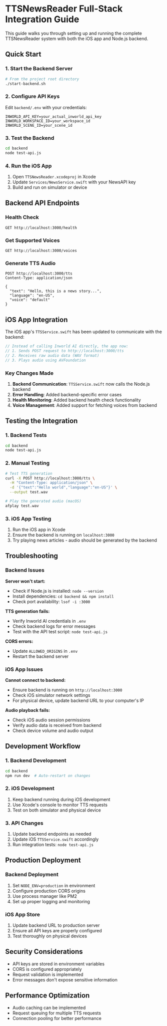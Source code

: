 # TTSNewsReader Full-Stack Integration Guide

This guide walks you through setting up and running the complete TTSNewsReader system with both the iOS app and Node.js backend.

## Quick Start

### 1. Start the Backend Server
```bash
# From the project root directory
./start-backend.sh
```

### 2. Configure API Keys
Edit `backend/.env` with your credentials:
```env
INWORLD_API_KEY=your_actual_inworld_api_key
INWORLD_WORKSPACE_ID=your_workspace_id
INWORLD_SCENE_ID=your_scene_id
```

### 3. Test the Backend
```bash
cd backend
node test-api.js
```

### 4. Run the iOS App
1. Open `TTSNewsReader.xcodeproj` in Xcode
2. Update `Services/NewsService.swift` with your NewsAPI key
3. Build and run on simulator or device

## Backend API Endpoints

### Health Check
```http
GET http://localhost:3000/health
```

### Get Supported Voices
```http
GET http://localhost:3000/voices
```

### Generate TTS Audio
```http
POST http://localhost:3000/tts
Content-Type: application/json

{
  "text": "Hello, this is a news story...",
  "language": "en-US",
  "voice": "default"
}
```

## iOS App Integration

The iOS app's `TTSService.swift` has been updated to communicate with the backend:

```swift
// Instead of calling Inworld AI directly, the app now:
// 1. Sends POST request to http://localhost:3000/tts
// 2. Receives raw audio data (WAV format)
// 3. Plays audio using AVFoundation
```

### Key Changes Made

1. **Backend Communication**: `TTSService.swift` now calls the Node.js backend
2. **Error Handling**: Added backend-specific error cases
3. **Health Monitoring**: Added backend health check functionality
4. **Voice Management**: Added support for fetching voices from backend

## Testing the Integration

### 1. Backend Tests
```bash
cd backend
node test-api.js
```

### 2. Manual Testing
```bash
# Test TTS generation
curl -X POST http://localhost:3000/tts \
  -H "Content-Type: application/json" \
  -d '{"text":"Hello world","language":"en-US"}' \
  --output test.wav

# Play the generated audio (macOS)
afplay test.wav
```

### 3. iOS App Testing
1. Run the iOS app in Xcode
2. Ensure the backend is running on `localhost:3000`
3. Try playing news articles - audio should be generated by the backend

## Troubleshooting

### Backend Issues

**Server won't start:**
- Check if Node.js is installed: `node --version`
- Install dependencies: `cd backend && npm install`
- Check port availability: `lsof -i :3000`

**TTS generation fails:**
- Verify Inworld AI credentials in `.env`
- Check backend logs for error messages
- Test with the API test script: `node test-api.js`

**CORS errors:**
- Update `ALLOWED_ORIGINS` in `.env`
- Restart the backend server

### iOS App Issues

**Cannot connect to backend:**
- Ensure backend is running on `http://localhost:3000`
- Check iOS simulator network settings
- For physical device, update backend URL to your computer's IP

**Audio playback fails:**
- Check iOS audio session permissions
- Verify audio data is received from backend
- Check device volume and audio output

## Development Workflow

### 1. Backend Development
```bash
cd backend
npm run dev  # Auto-restart on changes
```

### 2. iOS Development
1. Keep backend running during iOS development
2. Use Xcode's console to monitor TTS requests
3. Test on both simulator and physical device

### 3. API Changes
1. Update backend endpoints as needed
2. Update iOS `TTSService.swift` accordingly
3. Run integration tests: `node test-api.js`

## Production Deployment

### Backend Deployment
1. Set `NODE_ENV=production` in environment
2. Configure production CORS origins
3. Use process manager like PM2
4. Set up proper logging and monitoring

### iOS App Store
1. Update backend URL to production server
2. Ensure all API keys are properly configured
3. Test thoroughly on physical devices

## Security Considerations

- API keys are stored in environment variables
- CORS is configured appropriately
- Request validation is implemented
- Error messages don't expose sensitive information

## Performance Optimization

- Audio caching can be implemented
- Request queuing for multiple TTS requests
- Connection pooling for better performance
